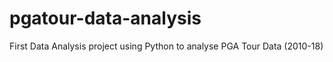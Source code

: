 # pgatour-data-analysis
First Data Analysis project using Python to analyse PGA Tour Data (2010-18) 


